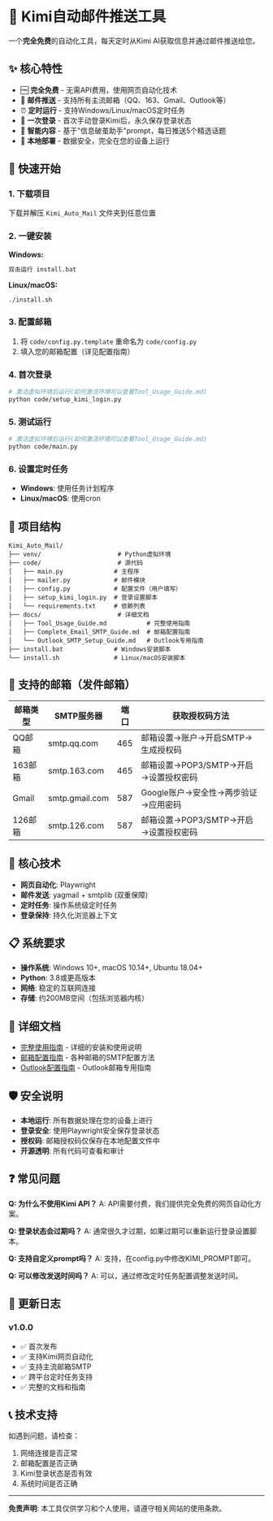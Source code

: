 # 🤖 Kimi自动邮件推送工具

一个**完全免费**的自动化工具，每天定时从Kimi AI获取信息并通过邮件推送给您。

## ✨ 核心特性

- 🆓 **完全免费** - 无需API费用，使用网页自动化技术
- 📧 **邮件推送** - 支持所有主流邮箱（QQ、163、Gmail、Outlook等）
- ⏰ **定时运行** - 支持Windows/Linux/macOS定时任务
- 🔐 **一次登录** - 首次手动登录Kimi后，永久保存登录状态
- 🎯 **智能内容** - 基于"信息破茧助手"prompt，每日推送5个精选话题
- 📱 **本地部署** - 数据安全，完全在您的设备上运行

## 🚀 快速开始

### 1. 下载项目
下载并解压 `Kimi_Auto_Mail` 文件夹到任意位置

### 2. 一键安装
**Windows:**
```cmd
双击运行 install.bat
```

**Linux/macOS:**
```bash
./install.sh
```

### 3. 配置邮箱
1. 将 `code/config.py.template` 重命名为 `code/config.py`
2. 填入您的邮箱配置（详见配置指南）

### 4. 首次登录
```bash
# 激活虚拟环境后运行(如何激活环境可以查看Tool_Usage_Guide.md)
python code/setup_kimi_login.py
```

### 5. 测试运行
```bash
# 激活虚拟环境后运行(如何激活环境可以查看Tool_Usage_Guide.md)
python code/main.py
```

### 6. 设置定时任务
- **Windows**: 使用任务计划程序
- **Linux/macOS**: 使用cron

## 📁 项目结构

```
Kimi_Auto_Mail/
├── venv/                     # Python虚拟环境
├── code/                     # 源代码
│   ├── main.py              # 主程序
│   ├── mailer.py            # 邮件模块
│   ├── config.py            # 配置文件（用户填写）
│   ├── setup_kimi_login.py  # 登录设置脚本
│   └── requirements.txt     # 依赖列表
├── docs/                     # 详细文档
│   ├── Tool_Usage_Guide.md           # 完整使用指南
│   ├── Complete_Email_SMTP_Guide.md  # 邮箱配置指南
│   └── Outlook_SMTP_Setup_Guide.md   # Outlook专用指南
├── install.bat              # Windows安装脚本
└── install.sh               # Linux/macOS安装脚本
```

## 📧 支持的邮箱（发件邮箱）

| 邮箱类型 | SMTP服务器 | 端口 | 获取授权码方法 |
|---------|-----------|------|---------------|
| QQ邮箱 | smtp.qq.com | 465 | 邮箱设置→账户→开启SMTP→生成授权码 |
| 163邮箱 | smtp.163.com | 465 | 邮箱设置→POP3/SMTP→开启→设置授权密码 |
| Gmail | smtp.gmail.com | 587 | Google账户→安全性→两步验证→应用密码 |
| 126邮箱 | smtp.126.com | 587 | 邮箱设置→POP3/SMTP→开启→设置授权密码 |

## 🔧 核心技术

- **网页自动化**: Playwright
- **邮件发送**: yagmail + smtplib (双重保障)
- **定时任务**: 操作系统级定时任务
- **登录保持**: 持久化浏览器上下文

## 📋 系统要求

- **操作系统**: Windows 10+, macOS 10.14+, Ubuntu 18.04+
- **Python**: 3.8或更高版本
- **网络**: 稳定的互联网连接
- **存储**: 约200MB空间（包括浏览器内核）

## 📖 详细文档

- [完整使用指南](docs/Tool_Usage_Guide.md) - 详细的安装和使用说明
- [邮箱配置指南](docs/Complete_Email_SMTP_Guide.md) - 各种邮箱的SMTP配置方法
- [Outlook配置指南](docs/Outlook_SMTP_Setup_Guide.md) - Outlook邮箱专用指南

## 🛡️ 安全说明

- **本地运行**: 所有数据处理在您的设备上进行
- **登录安全**: 使用Playwright安全保存登录状态
- **授权码**: 邮箱授权码仅保存在本地配置文件中
- **开源透明**: 所有代码可查看和审计

## ❓ 常见问题

**Q: 为什么不使用Kimi API？**
A: API需要付费，我们提供完全免费的网页自动化方案。

**Q: 登录状态会过期吗？**
A: 通常很久才过期，如果过期可以重新运行登录设置脚本。

**Q: 支持自定义prompt吗？**
A: 支持，在config.py中修改KIMI_PROMPT即可。

**Q: 可以修改发送时间吗？**
A: 可以，通过修改定时任务配置调整发送时间。

## 🔄 更新日志

### v1.0.0
- ✅ 首次发布
- ✅ 支持Kimi网页自动化
- ✅ 支持主流邮箱SMTP
- ✅ 跨平台定时任务支持
- ✅ 完整的文档和指南

## 📞 技术支持

如遇到问题，请检查：
1. 网络连接是否正常
2. 邮箱配置是否正确
3. Kimi登录状态是否有效
4. 系统时间是否正确

---

**免责声明**: 本工具仅供学习和个人使用，请遵守相关网站的使用条款。
